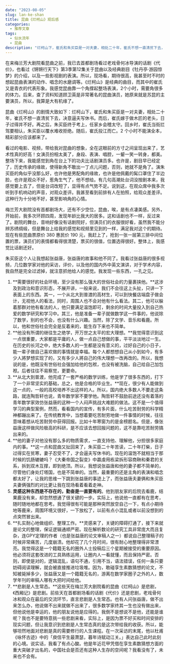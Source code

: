 ```yaml
---
date: "2023-08-05"
slug: lan-ke-shan
title: 昆曲《烂柯山》观后感
categories:
  - 推荐文章
tags:
  - 似水流年
  - 昆曲
description: "烂柯山下，崔氏和朱买臣是一对夫妻，相处二十年，崔氏不想一直清贫下去，决意逼夫写休书。而后，崔氏嫁于做木匠的老头，日子过得并不好。再之后，朱买臣终于考上，任家乡会稽太守。回乡时，崔氏当街拦驾要相认，朱买臣以覆水难收拒绝。随后，崔氏投江而亡。"
---
```


在来梅兰芳大剧院看昆曲之前，我已去首都剧场看过老戏骨何冰导演的话剧《代价》，也看过《锵锵行天下》第3季第12集关于昆曲以及经典剧目《牡丹亭·游园惊梦》的介绍，以及一些影视剧的表演。所以，现场看，期待很高，我甚至时不时的想起昆曲表演的动作、唱念的水磨调等。《烂柯山》是经典的曲目，而其中的崔氏又是青衣的代表形象。我感觉昆曲靠一个角撑起整场表演，2个小时，需要角很多的体力。后来，查了资料知道顾卫英是非常著名的昆曲演员，她原来就是苏昆的主要演员，所以，我算是大有机缘了。

昆曲《烂柯山》的剧情大致如下：烂柯山下，崔氏和朱买臣是一对夫妻，相处二十年，崔氏不想一直清贫下去，决意逼夫写休书。而后，崔氏嫁于做木匠的老头，日子过得并不好。再之后，朱买臣终于考上，任家乡会稽太守。回乡时，崔氏当街拦驾要相认，朱买臣以覆水难收拒绝。随后，崔氏投江而亡。2 个小时不能演全本，精彩部分应该都来了。

看过的电影、视频，带给我对昆曲的想象，全在这眼前的方寸之间呈现出来了，艺术性真的好高！女演员扮相太美了，身段、表演、唱腔，一颦一笑一转身，都美。整场下来，我能感觉到角在台上下的功夫比话剧演员多。也许是，剧目早已经定了，历史传承的缘故，使得新角不敢出一丁点儿问题，否则，她就不是角了。演朱买臣的角似乎没那么好，也许他是男配角的缘故，也许是他佩戴的髯口罩住了半边脸，也许是观众不好，惹角生气了，他不想给。有几句高潮处台词没按剧本来，我感觉要上去了，但是台词改短了，显得有点气势不足。说到这，在观众席中我多次听到手机响动的声音，对观众差评。我甚至看到前排有人在拍照，给观众差差评。这种行为十分地不好，甚至影响角的心情。

梅兰芳大剧院没有首都剧场大，还有不少空位，昆曲，唉，是有点凄美感。另外，开始前，我多次环顾四周，发现年龄比我大的居多。这和话剧也不一样，反过来了。剧院的舞台，音响好像没有话剧院好，但演员们的衣服很好看，虽然我不能分辨苏绣绸缎，但是舞台上给我的感觉和视频里见到的一样，满足我对这个的期待。现在有些昆曲票原价 380 惠民价 190 元，我赶上了，抢到一张一层第三排中间位置的票，演员们的表情都看得很清楚，票买的很值，位置选得很好。整体上，我感觉比话剧还好。

朱买臣这个人让我想起张益唐，张益唐的故事和他不同了。我看过张益唐的很多视频，几位数学家对他的采访，评价，以及他的国内外中英文演讲，对于学术内容，我自然是完全过滤掉，就注意抓他给人的感觉。我发现一些东西，一孔之见。

1.  **需要很好的社会环境，至少没有那么强大的世俗社会的力量裹挟他。**这涉及到政治和意识形态，不展开讲，一般来说，我们不会往这上头扯，只讲一下表面上的东西。其一，一个从北大到普渡的高材生，可以到快餐店端盘子做会计，无视他人的看法，同时，周围人也不会对他有什么看法。其二，他可以躲着那群对他有看法的人，他只要满足温饱即可，剩余的时间大量投入到自己热爱的数学研究和学习中。其三，他是准备一辈子就做数学这一件事的，他说除了数学，别的也不会，也没有什么兴趣。当然，除了文学、音乐和看鹿。所以，他和世俗社会完全是反着来的，能生存下来也不简单。
2.  **他没有所谓的继往生之绝学，开万世之太平的宏大理想。**我觉得意识到这一点很重要，大家都是平庸的人，做一点自己想做的事，平平淡淡地过一生。在历史的长河之中，绝大多数人的一生都是没有意义的，过好自己的小日子，能一辈子做自己喜欢做的事情就是幸福。每个人都想想自己从小到如今，有多少人將梦想实现了的，又有多少人將自己的伟大理想一改再改的。所以，我想说的是，他既没有世俗社会强加给他的包袱，也没有被洗脑，自己给自己加包袱。后者往往不易察觉，更要命。
3.  **从北大到普渡，他完成了一套严格的数学训练，他是学了很多东西的，打下了一个非常坚实的基础，总之，他是合格的毕业生。**现在，很少有人能做到这一点的，一般的高校培养不出这样的人。所以，国内绝大多数人不要走这条路，就连陶哲轩也说，青年数学家不要学他。陶哲轩不鼓励前途还没有着落的青年数学家效仿张益唐的这种一个人闷声挑战大难题的做法。这不是一个值得学习的典型案例，然而，看看国内的宣传，有多片面，什么吃苦耐劳的科学精神都蹦出来了。在传统教育中，当想着要吃苦耐劳地做一件事情的时候，往往意味着想从吃苦耐劳中获得回报。比如十年寒窗为的是金榜题名。但是，像张益唐这样做风险极高的科研，是不应该去想回报问题的，这不是靠吃苦耐劳搞出来的。
4.  **他的妻子对他没有那么多的物质需求，一直支持他、理解他，分担很多家庭内的事。**这一点和昆曲又扯回来了，朱买臣二十年苦读，二十年打柴，日子过得实在贫寒，妻子忍受不了，才会逼夫写休书的。现在的温饱不就相当于那时候的饥肠辘辘吗？《大秦帝国之裂变》中嬴虔用栋梁拆形容商鞅和秦君的关系，拆到双木互撑，即到绝顶。所以，我想说张益唐和他的妻子都不简单的，尽管他们身处灯塔国，也是不简单的。当然，最重要的还是主角的表演和唱念都太好了，让我的思维一下跳到张益唐的事迹上了，而张益唐夫妻俩和朱买臣夫妻俩强烈的对比更让我在现场看着看着走神。
5.  **灵感这种东西是不存在的，勤奋是一直要有的**。他到朋友家的后院去看鹿，结果鹿没有来，却忽然想通了很关键的一步。实际上，他说他一直都有在思考，随时随地地都在思考。我觉得很有可能是那种突然放空自己一下，有点小期待地等鹿来，周围环境又很好，一下放松了，以前有点小混乱或者以前没想到的点突然冒出来。
6.  **扎实耐心地做组织、整理工作。**灵感来了，关键的障碍打通了，接下来就是论文的整理，保证逻辑通顺严密。现在解析数论的研究工具非常庞大而且复杂，连GPY定理的作者（也是张益唐的论文审稿人之一）都说自己整理稿子的时候非常痛苦，几度崩溃。他却花了几个月时间，很有耐心地整理得非常漂亮。我觉得这是一个籍籍无名的圈外人士投稿后三个星期被接受的重要原因。他必须将这套改进的工具熟练运用，让圈内人一看就懂，而且保持严密。否则，即使是对的，逻辑混乱，语句不通，引用不当，语法错误，任何一条只要妨碍阅读理解，就会被直接推进垃圾堆。因为，敢碰孪生素数猜想的论文，不知被毙掉多少，张益唐又是一个籍籍无名的，游离在数学家圈子之外的人，数学年刊的审稿人哪有大把时间给他。
7.  **悲剧是人生常态。**这些天在梅兰芳大剧院看的昆曲《烂柯山》是悲剧，《西厢记》是悲剧。前些天在首都剧场看的话剧《代价》还是悲剧，老戏骨何冰和观众在最后的交流环节，直言悲剧是人生常态。也有人问张益唐，做不出来怎么办，他说做不出来就做不出来了，很多数学家终其一生也没有做出来，但他说他是幸运的，他的朋友说他是应得的。我倒不是想说不是他，还能是谁呢？我也不是要特意挑一些悲剧来看，实际上，是因为票不好买和时间安排的现实问题，但让我意识到悲剧是人生常态真的是这次带给我的收获。所以，能够坦然地面对悲剧是真的需要修行的人生课程。在一次采访的末尾，他以杜甫《咏怀古迹》中的「庾信平生最萧瑟，暮年诗赋动江关。」表达自己此时此刻的心境。说实话，我看了有点心酸。他是年近花甲凭借在孪生素数猜想方面的重大突破才出名的，中国社会是否还有这种人生存的空间呢？我看没有了，未来也不会有。

